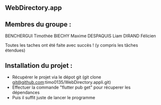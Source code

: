 ## WebDirectory.app

## Membres du groupe :
BENCHERGUI Timothée BIECHY Maxime DESPAQUIS Liam DIRAND Félicien

Toutes les taches ont été faite avec succès ! (y compris les tâches étendues)

## Installation du projet : 
- Récupérer le projet via le dépot git (git clone git@github.com:timo0135/WebDirectory.appli.git)
- Effectuer la commande "flutter pub get" pour récuperer les dépendances
- Puis il suffit juste de lancer le programme
